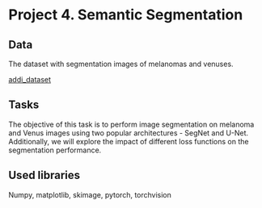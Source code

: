 # Project 4. Semantic Segmentation

## Data

The dataset with segmentation images of melanomas and venuses.

[addi_dataset](https://www.fc.up.pt/addi/ph2%20database.html)

## Tasks

The objective of this task is to perform image segmentation on melanoma and Venus images using two popular architectures - SegNet and U-Net. Additionally, we will explore the impact of different loss functions on the segmentation performance.

## Used libraries
  
Numpy, matplotlib, skimage, pytorch, torchvision
